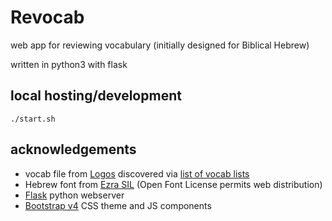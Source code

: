 # Revocab

web app for reviewing vocabulary (initially designed for Biblical Hebrew)

written in python3 with flask

## local hosting/development

```
./start.sh
```

## acknowledgements

- vocab file from [Logos](https://www.logos.com/media/VocabLists/Basics%20of%20Biblical%20Hebrew.lbxvl) discovered via [list of vocab lists](https://www.logos.com/training/vocabularylists)
- Hebrew font from [Ezra SIL](http://scripts.sil.org/SILHebrUnic2) (Open Font License permits web distribution)
- [Flask](http://flask.pocoo.org/) python webserver
- [Bootstrap v4](https://getbootstrap.com/) CSS theme and JS components

